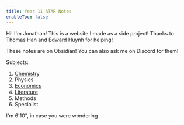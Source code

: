 ```yaml
---
title: Year 11 ATAR Notes
enableToc: false
---
```


Hi! I'm Jonathan! This is a website I made as a side project! Thanks to Thomas Han and Edward Huynh for helping! 

These notes are on Obsidian! You can also ask me on Discord for them!

Subjects:
1. [Chemistry](Chemistry/Chemistry.md)
2. Physics
3. [Economics](Economics/Economics.md)
4. [Literature](Literature/Literature.md)
5. Methods
6. Specialist 

I'm 6'10", in case you were wondering